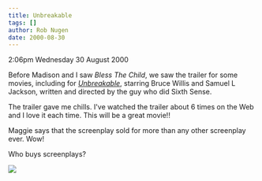 ```yaml
---
title: Unbreakable
tags: []
author: Rob Nugen
date: 2000-08-30
---
```


<p class=date>2:06pm Wednesday 30 August 2000

<p>Before Madison and I saw <em>Bless The Child</em>, we saw the trailer for
some movies, including for <a
href="http://www.areyouunbreakable.com"><em>Unbreakable</em></a>, starring
Bruce Willis and Samuel L Jackson, written and directed by the guy who did
Sixth Sense.

<p>The trailer gave me chills. I've watched the trailer about 6 times on the
Web and I love it each time.  This will be a great movie!!

<p>Maggie says that the screenplay sold for more than any other screenplay
ever.  Wow!

<p>Who buys screenplays?

<p><img src="/images/rob/wL-ROB.gif">

